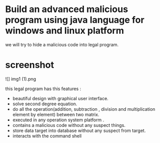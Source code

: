 # Build an advanced malicious program using java language for windows and linux platform

we will try to hide a malicious code into legal program.
# screenshot
![] img1 (1).png

this legal program has this features :

- beautiful design with graphical user interface.
- solve second degree equation.
- do all the operation(addition, subtraction , division and multiplication element by element) between two matrix.
- executed in any operation system platform .
- contains a malicious code without any suspect things.
- store data target into database without any suspect from target.
- interacts with the command shell

